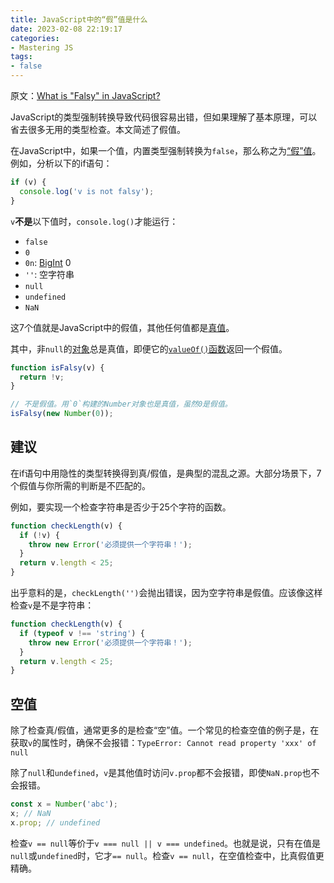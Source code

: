 ```yaml
---
title: JavaScript中的“假”值是什么
date: 2023-02-08 22:19:17
categories:
- Mastering JS
tags:
- false
---
```


原文：[What is "Falsy" in JavaScript?](https://masteringjs.io/tutorials/fundamentals/falsy)

JavaScript的类型强制转换导致代码很容易出错，但如果理解了基本原理，可以省去很多无用的类型检查。本文简述了假值。

<!-- more -->

在JavaScript中，如果一个值，内置类型强制转换为`false`，那么称之为[“假”值](https://developer.mozilla.org/en-US/docs/Glossary/Falsy)。例如，分析以下的if语句：

```javascript
if (v) {
  console.log('v is not falsy');
}
```

`v`**不是**以下值时，`console.log()`才能运行：

* `false`
* `0`
* `0n`: [BigInt](http://thecodebarbarian.com/an-overview-of-bigint-in-node-js.html) 0
* `''`: 空字符串
* `null`
* `undefined`
* `NaN`

这7个值就是JavaScript中的假值，其他任何值都是[真值](https://developer.mozilla.org/en-US/docs/Glossary/truthy)。

其中，非`null`的[对象](https://developer.mozilla.org/en-US/docs/Web/JavaScript/Guide/Working_with_Objects)总是真值，即便它的[`valueOf()`函数](https://masteringjs.io/tutorials/fundamentals/valueof)返回一个假值。

```javascript
function isFalsy(v) {
  return !v;
}

// 不是假值。用`0`构建的Number对象也是真值，虽然0是假值。
isFalsy(new Number(0));
```

## 建议

在if语句中用隐性的类型转换得到真/假值，是典型的混乱之源。大部分场景下，7个假值与你所需的判断是不匹配的。

例如，要实现一个检查字符串是否少于25个字符的函数。

```javascript
function checkLength(v) {
  if (!v) {
    throw new Error('必须提供一个字符串！');
  }
  return v.length < 25;
}
```

出乎意料的是，`checkLength('')`会抛出错误，因为空字符串是假值。应该像这样检查`v`是不是字符串：

```javascript
function checkLength(v) {
  if (typeof v !== 'string') {
    throw new Error('必须提供一个字符串！');
  }
  return v.length < 25;
}
```

## 空值

除了检查真/假值，通常更多的是检查“空”值。一个常见的检查空值的例子是，在获取`v`的属性时，确保不会报错：`TypeError: Cannot read property 'xxx' of null`

除了`null`和`undefined`，`v`是其他值时访问`v.prop`都不会报错，即使`NaN.prop`也不会报错。

```javascript
const x = Number('abc');
x; // NaN
x.prop; // undefined
```

检查`v == null`等价于`v === null || v === undefined`。也就是说，只有在值是`null`或`undefined`时，它才`== null`。检查`v == null`，在空值检查中，比真假值更精确。
